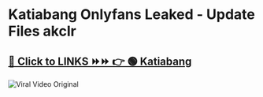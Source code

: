 
 # Katiabang Onlyfans Leaked - Update Files akclr

## <h2><a href="https://clipsfans.com/Katiabang&ref=git">🔗 Click to LINKS ⏩⏩ 👉 🟢 Katiabang </a></h2>

<a href="https://clipsfans.com/Katiabang&ref=git" rel="nofollow" data-target="animated-image.originalLink"><img src="https://i.ibb.co.com/xMMVF88/686577567.gif" alt="Viral Video Original" style="max-width: 100%; display: inline-block;" data-target="animated-image.originalImage"></a>

